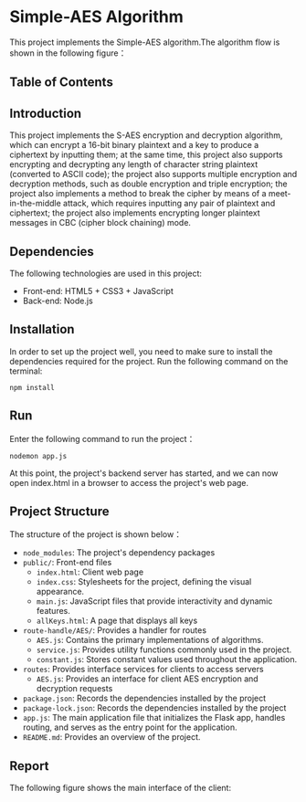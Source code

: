 # Simple-AES Algorithm
This project implements the Simple-AES algorithm.The algorithm flow is shown in the following figure：
<!-- 算法流程图片 -->

## Table of Contents


## Introduction
This project implements the S-AES encryption and decryption algorithm, which can encrypt a 16-bit binary plaintext and a key to produce a ciphertext by inputting them; at the same time, this project also supports encrypting and decrypting any length of character string plaintext (converted to ASCII code); the project also supports multiple encryption and decryption methods, such as double encryption and triple encryption; the project also implements a method to break the cipher by means of a meet-in-the-middle attack, which requires inputting any pair of plaintext and ciphertext; the project also implements encrypting longer plaintext messages in CBC (cipher block chaining) mode.

## Dependencies
The following technologies are used in this project:
- Front-end: HTML5 + CSS3 + JavaScript
- Back-end: Node.js

## Installation
In order to set up the project well, you need to make sure to install the dependencies required for the project. Run the following command on the terminal:
```
npm install
```

## Run
Enter the following command to run the project：
```
nodemon app.js
```
At this point, the project's backend server has started, and we can now open index.html in a browser to access the project's web page.

## Project Structure
The structure of the project is shown below：
- `node_modules`: The project's dependency packages
- `public/`: Front-end files
    - `index.html`: Client web page
    - `index.css`: Stylesheets for the project, defining the visual appearance.
    - `main.js`: JavaScript files that provide interactivity and dynamic features.
    - `allKeys.html`: A page that displays all keys
- `route-handle/AES/`: Provides a handler for routes
    - `AES.js`: Contains the primary implementations of algorithms.
    - `service.js`: Provides utility functions commonly used in the project.
    - `constant.js`: Stores constant values used throughout the application.
- `routes`: Provides interface services for clients to access servers
    - `AES.js`: Provides an interface for client AES encryption and decryption requests
- `package.json`: Records the dependencies installed by the project
- `package-lock.json`: Records the dependencies installed by the project
- `app.js`: The main application file that initializes the Flask app, handles routing, and serves as the entry point for
  the application.
- `README.md`: Provides an overview of the project.

## Report
The following figure shows the main interface of the client:


